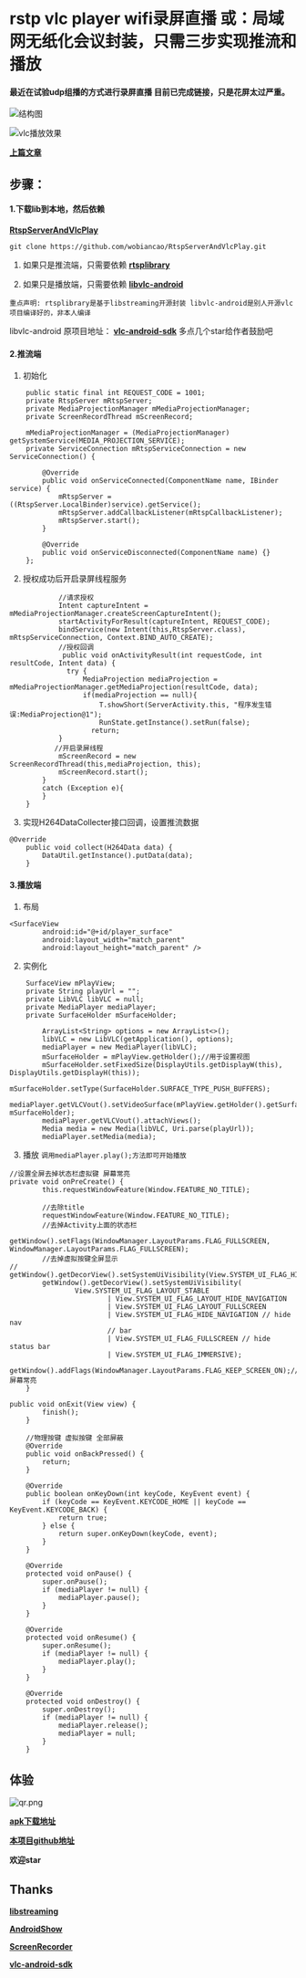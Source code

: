 # rstp vlc player wifi录屏直播 或：局域网无纸化会议封装，只需三步实现推流和播放

#### 最近在试验udp组播的方式进行录屏直播 目前已完成链接，只是花屏太过严重。

![结构图](https://upload-images.jianshu.io/upload_images/1216032-c421b0f9febc170d.png?imageMogr2/auto-orient/strip%7CimageView2/2/w/400)

![vlc播放效果](https://upload-images.jianshu.io/upload_images/1216032-f140994e9470a544.gif?imageMogr2/auto-orient/strip%7CimageView2/2/w/237/format/webp)

 **[上篇文章](https://www.jianshu.com/p/793fc98cc1a1)**


步骤：
--------------
#### 1.下载lib到本地，然后依赖

 **[RtspServerAndVlcPlay](https://github.com/wobiancao/RtspServerAndVlcPlay)**
 
``
git clone https://github.com/wobiancao/RtspServerAndVlcPlay.git
``
1) 如果只是推流端，只需要依赖 **[rtsplibrary](https://github.com/wobiancao/RtspServerAndVlcPlay/tree/master/rtsplibrary)**

2) 如果只是播放端，只需要依赖 **[libvlc-android](https://github.com/wobiancao/RtspServerAndVlcPlay/tree/master/libvlc-android)**

`` 重点声明: rtsplibrary是基于libstreaming开源封装 libvlc-android是别人开源vlc项目编译好的，非本人编译 ``

libvlc-android 原项目地址： **[vlc-android-sdk](https://github.com/mrmaffen/vlc-android-sdk)** 
多点几个star给作者鼓励吧

#### 2.推流端

1) 初始化
```Android
    public static final int REQUEST_CODE = 1001;
    private RtspServer mRtspServer;
    private MediaProjectionManager mMediaProjectionManager;
    private ScreenRecordThread mScreenRecord;

    mMediaProjectionManager = (MediaProjectionManager) getSystemService(MEDIA_PROJECTION_SERVICE);
    private ServiceConnection mRtspServiceConnection = new ServiceConnection() {

        @Override
        public void onServiceConnected(ComponentName name, IBinder service) {
            mRtspServer = ((RtspServer.LocalBinder)service).getService();
            mRtspServer.addCallbackListener(mRtspCallbackListener);
            mRtspServer.start();
        }

        @Override
        public void onServiceDisconnected(ComponentName name) {}
    };
```
2) 授权成功后开启录屏线程服务

```
            //请求授权
            Intent captureIntent = mMediaProjectionManager.createScreenCaptureIntent();
            startActivityForResult(captureIntent, REQUEST_CODE);
            bindService(new Intent(this,RtspServer.class), mRtspServiceConnection, Context.BIND_AUTO_CREATE);
            //授权回调
             public void onActivityResult(int requestCode, int resultCode, Intent data) {
              try {
                  MediaProjection mediaProjection = mMediaProjectionManager.getMediaProjection(resultCode, data);
                  if(mediaProjection == null){
                      T.showShort(ServerActivity.this, "程序发生错误:MediaProjection@1");
                      RunState.getInstance().setRun(false);
                    return;
            }
           //开启录屏线程
            mScreenRecord = new ScreenRecordThread(this,mediaProjection, this);
            mScreenRecord.start();
        }
        catch (Exception e){
        }
    }
```
3) 实现H264DataCollecter接口回调，设置推流数据

```
@Override
    public void collect(H264Data data) {
        DataUtil.getInstance().putData(data);
    }
```
#### 3.播放端

1) 布局
```
<SurfaceView
        android:id="@+id/player_surface"
        android:layout_width="match_parent"
        android:layout_height="match_parent" />
```
2) 实例化
```
    SurfaceView mPlayView;
    private String playUrl = "";
    private LibVLC libVLC = null;
    private MediaPlayer mediaPlayer;
    private SurfaceHolder mSurfaceHolder;

        ArrayList<String> options = new ArrayList<>();
        libVLC = new LibVLC(getApplication(), options);
        mediaPlayer = new MediaPlayer(libVLC);
        mSurfaceHolder = mPlayView.getHolder();//用于设置视图
        mSurfaceHolder.setFixedSize(DisplayUtils.getDisplayW(this), DisplayUtils.getDisplayH(this));
        mSurfaceHolder.setType(SurfaceHolder.SURFACE_TYPE_PUSH_BUFFERS);
        mediaPlayer.getVLCVout().setVideoSurface(mPlayView.getHolder().getSurface(), mSurfaceHolder);
        mediaPlayer.getVLCVout().attachViews();
        Media media = new Media(libVLC, Uri.parse(playUrl));
        mediaPlayer.setMedia(media);
```
3) 播放
``调用mediaPlayer.play();方法即可开始播放``
```
//设置全屏去掉状态栏虚拟键 屏幕常亮
private void onPreCreate() {
        this.requestWindowFeature(Window.FEATURE_NO_TITLE);

        //去除title
        requestWindowFeature(Window.FEATURE_NO_TITLE);
        //去掉Activity上面的状态栏
        getWindow().setFlags(WindowManager.LayoutParams.FLAG_FULLSCREEN, WindowManager.LayoutParams.FLAG_FULLSCREEN);
        //去掉虚拟按键全屏显示
//        getWindow().getDecorView().setSystemUiVisibility(View.SYSTEM_UI_FLAG_HIDE_NAVIGATION);
        getWindow().getDecorView().setSystemUiVisibility(
                View.SYSTEM_UI_FLAG_LAYOUT_STABLE
                        | View.SYSTEM_UI_FLAG_LAYOUT_HIDE_NAVIGATION
                        | View.SYSTEM_UI_FLAG_LAYOUT_FULLSCREEN
                        | View.SYSTEM_UI_FLAG_HIDE_NAVIGATION // hide nav
                        // bar
                        | View.SYSTEM_UI_FLAG_FULLSCREEN // hide status bar
                        | View.SYSTEM_UI_FLAG_IMMERSIVE);
        getWindow().addFlags(WindowManager.LayoutParams.FLAG_KEEP_SCREEN_ON);//屏幕常亮
    }

public void onExit(View view) {
        finish();
    }

    //物理按键 虚拟按键 全部屏蔽
    @Override
    public void onBackPressed() {
        return;
    }

    @Override
    public boolean onKeyDown(int keyCode, KeyEvent event) {
        if (keyCode == KeyEvent.KEYCODE_HOME || keyCode == KeyEvent.KEYCODE_BACK) {
            return true;
        } else {
            return super.onKeyDown(keyCode, event);
        }
    }

    @Override
    protected void onPause() {
        super.onPause();
        if (mediaPlayer != null) {
            mediaPlayer.pause();
        }
    }

    @Override
    protected void onResume() {
        super.onResume();
        if (mediaPlayer != null) {
            mediaPlayer.play();
        }
    }

    @Override
    protected void onDestroy() {
        super.onDestroy();
        if (mediaPlayer != null) {
            mediaPlayer.release();
            mediaPlayer = null;
        }
    }

```

体验
--------------

![qr.png](https://upload-images.jianshu.io/upload_images/1216032-38d5489b5b2e9917.png?imageMogr2/auto-orient/strip%7CimageView2/2/w/240)

**[apk下载地址](https://fir.im/pxg5)**

**[本项目github地址](https://github.com/wobiancao/RtspServerAndVlcPlay)**

**欢迎star**

Thanks
----------------
**[libstreaming](https://github.com/fyhertz/libstreaming)**

**[AndroidShow](https://github.com/sszhangpengfei/AndroidShow)**

**[ScreenRecorder](https://github.com/glt/ScreenRecorder)**

**[vlc-android-sdk](https://github.com/mrmaffen/vlc-android-sdk)**

